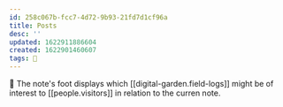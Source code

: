 ```yaml
---
id: 258c067b-fcc7-4d72-9b93-21fd7d1cf96a
title: Posts
desc: ''
updated: 1622911886604
created: 1622901460607
tags: 🌿
---
```


📓 The note's foot displays which [[digital-garden.field-logs]] might be of interest to [[people.visitors]] in relation to the curren note.
